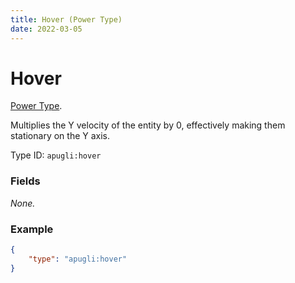 ```yaml
---
title: Hover (Power Type)
date: 2022-03-05
---
```


# Hover

[Power Type](../power_types.md).

Multiplies the Y velocity of the entity by 0, effectively making them stationary on the Y axis.

Type ID: `apugli:hover`

### Fields

*None.*

### Example
```json
{
    "type": "apugli:hover"
}
```